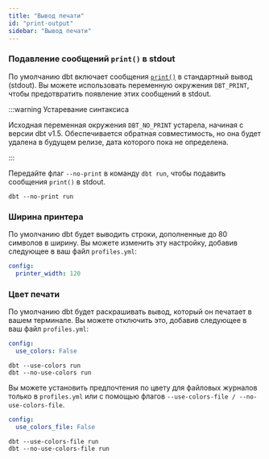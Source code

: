 ```yaml
---
title: "Вывод печати"
id: "print-output"
sidebar: "Вывод печати"
---
```


### Подавление сообщений `print()` в stdout

По умолчанию dbt включает сообщения [`print()`](/reference/dbt-jinja-functions/print) в стандартный вывод (stdout). Вы можете использовать переменную окружения `DBT_PRINT`, чтобы предотвратить появление этих сообщений в stdout.

:::warning Устаревание синтаксиса

Исходная переменная окружения `DBT_NO_PRINT` устарела, начиная с версии dbt v1.5. Обеспечивается обратная совместимость, но она будет удалена в будущем релизе, дата которого пока не определена.

:::

Передайте флаг `--no-print` в команду `dbt run`, чтобы подавить сообщения `print()` в stdout.

```text
dbt --no-print run
```

### Ширина принтера

По умолчанию dbt будет выводить строки, дополненные до 80 символов в ширину. Вы можете изменить эту настройку, добавив следующее в ваш файл `profiles.yml`:

<File name='profiles.yml'>

```yaml
config:
  printer_width: 120
```

</File>

### Цвет печати

По умолчанию dbt будет раскрашивать вывод, который он печатает в вашем терминале. Вы можете отключить это, добавив следующее в ваш файл `profiles.yml`:

<File name='profiles.yml'>

```yaml
config:
  use_colors: False
```

</File>

```text
dbt --use-colors run
dbt --no-use-colors run
```

Вы можете установить предпочтения по цвету для файловых журналов только в `profiles.yml` или с помощью флагов `--use-colors-file / --no-use-colors-file`.

<File name='profiles.yml'>

```yaml
config:
  use_colors_file: False
```

</File>

```text
dbt --use-colors-file run
dbt --no-use-colors-file run
```